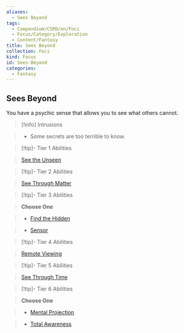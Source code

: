 ```yaml
---
aliases:
  - Sees Beyond
tags:
  - Compendium/CSRD/en/Foci
  - Focus/Category/Exploration
  - Content/Fantasy
title: Sees Beyond
collection: Foci
kind: Focus
id: Sees-Beyond
categories:
  - Fantasy
---
```

## Sees Beyond    
You have a psychic sense that allows you to see what others cannot.    
  
>[!info] Intrusions    
>- Some secrets are too terrible to know.    
  
  
>[!tip]- Tier 1 Abilities    
> [See the Unseen](See-the-Unseen.md)    
  
  
>[!tip]- Tier 2 Abilities    
> [See Through Matter](See-Through-Matter.md)    
  
  
>[!tip]- Tier 3 Abilities    
> **Choose One**    
>- [Find the Hidden](Find-the-Hidden.md)    
>- [Sensor](Sensor.md)    
  
  
>[!tip]- Tier 4 Abilities    
> [Remote Viewing](Remote-Viewing.md)    
  
  
>[!tip]- Tier 5 Abilities    
> [See Through Time](See-Through-Time.md)    
  
  
>[!tip]- Tier 6 Abilities    
> **Choose One**    
>- [Mental Projection](Mental-Projection.md)    
>- [Total Awareness](Total-Awareness.md)
